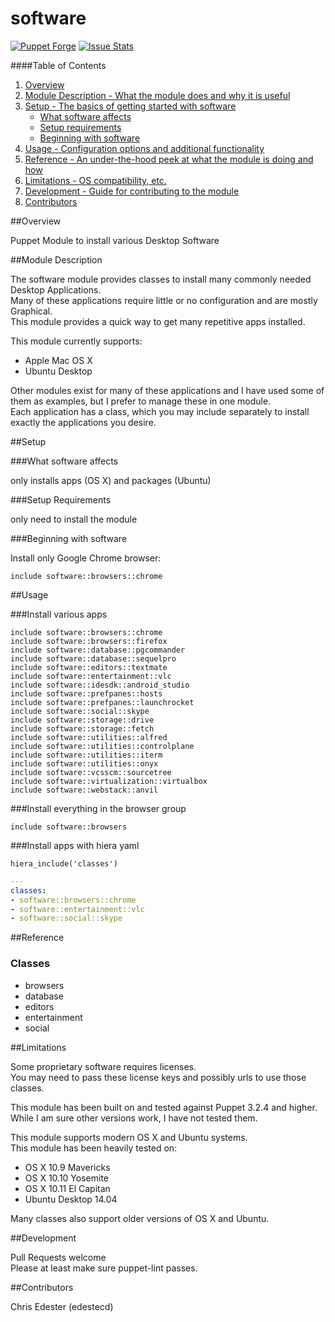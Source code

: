 software
=============

[![Puppet Forge](https://img.shields.io/puppetforge/v/edestecd/software.svg)](https://forge.puppetlabs.com/edestecd/software)
[![Issue Stats](http://issuestats.com/github/edestecd/puppet-software/badge/pr?style=flat)](http://issuestats.com/github/edestecd/puppet-software)

####Table of Contents

1. [Overview](#overview)
2. [Module Description - What the module does and why it is useful](#module-description)
3. [Setup - The basics of getting started with software](#setup)
    * [What software affects](#what-software-affects)
    * [Setup requirements](#setup-requirements)
    * [Beginning with software](#beginning-with-software)
4. [Usage - Configuration options and additional functionality](#usage)
5. [Reference - An under-the-hood peek at what the module is doing and how](#reference)
5. [Limitations - OS compatibility, etc.](#limitations)
6. [Development - Guide for contributing to the module](#development)
7. [Contributors](#contributors)

##Overview

Puppet Module to install various Desktop Software

##Module Description

The software module provides classes to install many commonly needed Desktop Applications.  
Many of these applications require little or no configuration and are mostly Graphical.  
This module provides a quick way to get many repetitive apps installed.

This module currently supports:
* Apple Mac OS X
* Ubuntu Desktop

Other modules exist for many of these applications and I have used some of them
as examples, but I prefer to manage these in one module.  
Each application has a class, which you may include separately to install
exactly the applications you desire.

##Setup

###What software affects

only installs apps (OS X) and packages (Ubuntu)

###Setup Requirements

only need to install the module

###Beginning with software

Install only Google Chrome browser:

```puppet
include software::browsers::chrome
```

##Usage

###Install various apps

```puppet
include software::browsers::chrome
include software::browsers::firefox
include software::database::pgcommander
include software::database::sequelpro
include software::editors::textmate
include software::entertainment::vlc
include software::idesdk::android_studio
include software::prefpanes::hosts
include software::prefpanes::launchrocket
include software::social::skype
include software::storage::drive
include software::storage::fetch
include software::utilities::alfred
include software::utilities::controlplane
include software::utilities::iterm
include software::utilities::onyx
include software::vcsscm::sourcetree
include software::virtualization::virtualbox
include software::webstack::anvil
```

###Install everything in the browser group

```puppet
include software::browsers
```

###Install apps with hiera yaml

```puppet
hiera_include('classes')
```
```yaml
---
classes:
- software::browsers::chrome
- software::entertainment::vlc
- software::social::skype
```

##Reference

### Classes

* browsers
* database
* editors
* entertainment
* social

##Limitations

Some proprietary software requires licenses.  
You may need to pass these license keys and possibly urls to use those classes.

This module has been built on and tested against Puppet 3.2.4 and higher.  
While I am sure other versions work, I have not tested them.

This module supports modern OS X and Ubuntu systems.  
This module has been heavily tested on:
* OS X 10.9 Mavericks
* OS X 10.10 Yosemite
* OS X 10.11 El Capitan
* Ubuntu Desktop 14.04

Many classes also support older versions of OS X and Ubuntu.

##Development

Pull Requests welcome  
Please at least make sure puppet-lint passes.

##Contributors

Chris Edester (edestecd)
